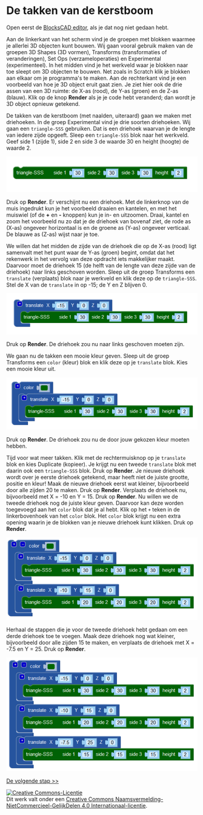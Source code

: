 # De takken van de kerstboom

Open eerst de <a href="https://www.blockscad3d.com/editor/" target="_blank">BlocksCAD editor</a>, als je dat nog niet gedaan hebt.

Aan de linkerkant van het scherm vind je de groepen met blokken waarmee je allerlei 3D objecten kunt bouwen. Wij gaan vooral gebruik maken van de groepen 3D Shapes (3D vormen), Transforms (transformaties of veranderingen), Set Ops (verzameloperaties) en Experimental (experimenteel).
In het midden vind je het werkveld waar je blokken naar toe sleept om 3D objecten te bouwen. Net zoals in Scratch klik je blokken aan elkaar om je programma's te maken.
Aan de rechterkant vind je een voorbeeld van hoe je 3D object eruit gaat zien. Je ziet hier ook de drie assen van een 3D ruimte: de X-as (rood), de Y-as (groen) en de Z-as (blauw). Klik op de knop **Render** als je je code hebt veranderd; dan wordt je 3D object opnieuw getekend.

De takken van de kerstboom (met naalden, uiteraard) gaan we maken met driehoeken. In de groep Experimental vind je drie soorten driehoeken. Wij gaan een `triangle-SSS` gebruiken. Dat is een driehoek waarvan je de lengte van iedere zijde opgeeft. Sleep een `triangle-SSS` blok naar het werkveld. Geef side 1 (zijde 1), side 2 en side 3 de waarde 30 en height (hoogte) de waarde 2.

![triangle-SSS](images/triangle-SSS.png)

Druk op **Render**. Er verschijnt nu een driehoek. Met de linkerknop van de muis ingedrukt kun je het voorbeeld draaien en kantelen, en met het muiswiel (of de **+** en **-** knoppen) kun je in- en uitzoomen. Draai, kantel en zoom het voorbeeld nu zo dat je de driehoek van bovenaf ziet, de rode as (X-as) ongeveer horizontaal is en de groene as (Y-as) ongeveer verticaal. De blauwe as (Z-as) wijst naar je toe.

We willen dat het midden de zijde van de driehoek die op de X-as (rood) ligt samenvalt met het punt waar de Y-as (groen) begint, omdat dat het rekenwerk in het vervolg van deze opdracht iets makkelijker maakt. Daarvoor moet de driehoek 15 (de helft van de lengte van deze zijde van de driehoek) naar links geschoven worden.
Sleep uit de groep Transforms een `translate` (verplaats) blok naar je werkveld en klik deze op de `triangle-SSS`. Stel de X van de `translate` in op -15; de Y en Z blijven 0.

![translate](images/translate.png)

Druk op **Render**. De driehoek zou nu naar links geschoven moeten zijn.

We gaan nu de takken een mooie kleur geven. Sleep uit de groep Transforms een `color` (kleur) blok en klik deze op je `translate` blok. Kies een mooie kleur uit.

![color](images/color.png)

Druk op **Render**. De driehoek zou nu de door jouw gekozen kleur moeten hebben.

Tijd voor wat meer takken. Klik met de rechtermuisknop op je `translate` blok en kies Duplicate (kopieer). Je krijgt nu een tweede `translate` blok met daarin ook een `triangle-SSS` blok. Druk op **Render**.
Je nieuwe driehoek wordt over je eerste driehoek getekend, maar heeft niet de juiste grootte, positie en kleur! Maak de nieuwe driehoek eerst wat kleiner, bijvoorbeeld door alle zijden 20 te maken. Druk op **Render**.
Verplaats de driehoek nu, bijvoorbeeld met X = -10 en Y = 15. Druk op **Render**.
Nu willen we de tweede driehoek nog de juiste kleur geven. Daarvoor kan deze worden toegevoegd aan het `color` blok dat je al hebt. Klik op het `+` teken in de linkerbovenhoek van het `color` blok. Het `color` blok krijgt nu een extra opening waarin je de blokken van je nieuwe driehoek kunt klikken. Druk op **Render**.

![twee-driehoeken](images/twee-driehoeken.png)

Herhaal de stappen die je voor de tweede driehoek hebt gedaan om een derde driehoek toe te voegen. Maak deze driehoek nog wat kleiner, bijvoorbeeld door alle zijden 15 te maken, en verplaats de driehoek met X = -7.5 en Y = 25. Druk op **Render**.

![drie-driehoeken](images/drie-driehoeken.png)

[De volgende stap >>](stap_2.md)

<a rel="license" href="http://creativecommons.org/licenses/by-nc-sa/4.0/"><img alt="Creative Commons-Licentie" style="border-width:0" src="https://i.creativecommons.org/l/by-nc-sa/4.0/88x31.png" /></a><br />Dit werk valt onder een <a rel="license" href="http://creativecommons.org/licenses/by-nc-sa/4.0/deed.nl">Creative Commons Naamsvermelding-NietCommercieel-GelijkDelen 4.0 Internationaal-licentie</a>.
